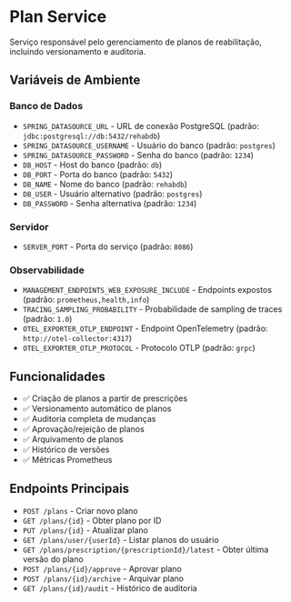 # Plan Service

Serviço responsável pelo gerenciamento de planos de reabilitação, incluindo versionamento e auditoria.

## Variáveis de Ambiente

### Banco de Dados
- `SPRING_DATASOURCE_URL` - URL de conexão PostgreSQL (padrão: `jdbc:postgresql://db:5432/rehabdb`)
- `SPRING_DATASOURCE_USERNAME` - Usuário do banco (padrão: `postgres`)
- `SPRING_DATASOURCE_PASSWORD` - Senha do banco (padrão: `1234`)
- `DB_HOST` - Host do banco (padrão: `db`)
- `DB_PORT` - Porta do banco (padrão: `5432`)
- `DB_NAME` - Nome do banco (padrão: `rehabdb`)
- `DB_USER` - Usuário alternativo (padrão: `postgres`)
- `DB_PASSWORD` - Senha alternativa (padrão: `1234`)

### Servidor
- `SERVER_PORT` - Porta do serviço (padrão: `8086`)

### Observabilidade
- `MANAGEMENT_ENDPOINTS_WEB_EXPOSURE_INCLUDE` - Endpoints expostos (padrão: `prometheus,health,info`)
- `TRACING_SAMPLING_PROBABILITY` - Probabilidade de sampling de traces (padrão: `1.0`)
- `OTEL_EXPORTER_OTLP_ENDPOINT` - Endpoint OpenTelemetry (padrão: `http://otel-collector:4317`)
- `OTEL_EXPORTER_OTLP_PROTOCOL` - Protocolo OTLP (padrão: `grpc`)

## Funcionalidades

- ✅ Criação de planos a partir de prescrições
- ✅ Versionamento automático de planos
- ✅ Auditoria completa de mudanças
- ✅ Aprovação/rejeição de planos
- ✅ Arquivamento de planos
- ✅ Histórico de versões
- ✅ Métricas Prometheus

## Endpoints Principais

- `POST /plans` - Criar novo plano
- `GET /plans/{id}` - Obter plano por ID
- `PUT /plans/{id}` - Atualizar plano
- `GET /plans/user/{userId}` - Listar planos do usuário
- `GET /plans/prescription/{prescriptionId}/latest` - Obter última versão do plano
- `POST /plans/{id}/approve` - Aprovar plano
- `POST /plans/{id}/archive` - Arquivar plano
- `GET /plans/{id}/audit` - Histórico de auditoria

